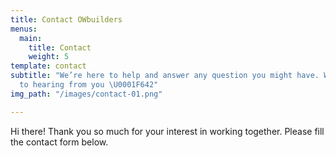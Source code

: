 ```yaml
---
title: Contact OWbuilders
menus:
  main:
    title: Contact
    weight: 5
template: contact
subtitle: "We’re here to help and answer any question you might have. We look forward
  to hearing from you \U0001F642"
img_path: "/images/contact-01.png"

---
```

Hi there! Thank you so much for your interest in working together. Please fill the contact form below.